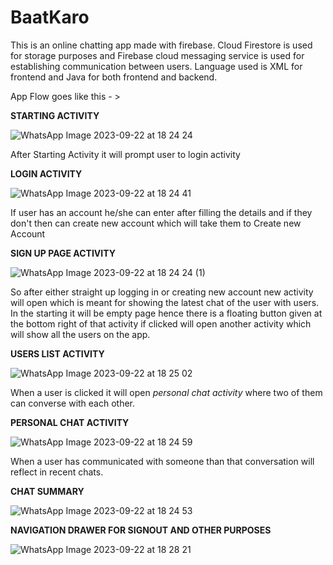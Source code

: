 # BaatKaro
This is an online chatting app made with firebase.
Cloud Firestore is used for storage purposes and Firebase cloud messaging service is used for establishing communication between users.
Language used is XML for frontend and Java for both frontend and backend.

App Flow goes like this - >

**STARTING ACTIVITY**


![WhatsApp Image 2023-09-22 at 18 24 24](https://github.com/NikilSharma1/BaatKaro/assets/91516900/0bc81c8e-ca0d-40d2-95a5-8228e506c0cc)

After Starting Activity it will prompt user to login activity


**LOGIN ACTIVITY**


![WhatsApp Image 2023-09-22 at 18 24 41](https://github.com/NikilSharma1/BaatKaro/assets/91516900/2e8fe72e-b3ef-418c-8525-aacc10debba0)

If user has an account he/she can enter after filling the details and if they don't then can create new account which will take them to Create new Account


**SIGN UP PAGE ACTIVITY**


![WhatsApp Image 2023-09-22 at 18 24 24 (1)](https://github.com/NikilSharma1/BaatKaro/assets/91516900/707f1b74-f3f6-44a1-86e4-4a40d9ca92f2)

So after either straight up logging in or creating new account new activity will open which is meant for showing the latest chat of the user with users.
In the starting it will be empty page hence there is a floating button given at the bottom right of that activity if clicked will open another activity which will 
show all the users on the app.


**USERS LIST ACTIVITY**


![WhatsApp Image 2023-09-22 at 18 25 02](https://github.com/NikilSharma1/BaatKaro/assets/91516900/9310287e-103f-4e77-b269-0ebe3dc14275)

When a user is clicked it will open *personal chat activity* where two of them can converse with each other.


**PERSONAL CHAT ACTIVITY**


![WhatsApp Image 2023-09-22 at 18 24 59](https://github.com/NikilSharma1/BaatKaro/assets/91516900/c4a583d3-2abb-45c1-86d5-a87c48052d01)

When a user has communicated with someone than that conversation will reflect in recent chats.


**CHAT SUMMARY**


![WhatsApp Image 2023-09-22 at 18 24 53](https://github.com/NikilSharma1/BaatKaro/assets/91516900/b5c2ad22-6441-40da-9150-351d8364f190)


**NAVIGATION DRAWER FOR SIGNOUT AND OTHER PURPOSES**


![WhatsApp Image 2023-09-22 at 18 28 21](https://github.com/NikilSharma1/BaatKaro/assets/91516900/c2de5c8b-c61c-4f9f-ad68-8caf6cdbb958)




